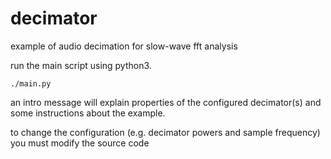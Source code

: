 # decimator
example of audio decimation for slow-wave fft analysis

run the main script using python3.
```
./main.py
```

an intro message will explain properties of the configured decimator(s) and some instructions about the example.

to change the configuration (e.g. decimator powers and sample frequency) you must modify the source code
